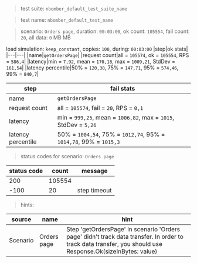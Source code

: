 > test suite: `nbomber_default_test_suite_name`

> test name: `nbomber_default_test_name`

> scenario: `Orders page`, duration: `00:03:00`, ok count: `105554`, fail count: `20`, all data: `0` MB MB

load simulation: `keep_constant`, copies: `100`, during: `00:03:00`
|step|ok stats|
|---|---|
|name|`getOrdersPage`|
|request count|all = `105574`, ok = `105554`, RPS = `586,4`|
|latency|min = `7,92`, mean = `170,18`, max = `1009,21`, StdDev = `161,54`|
|latency percentile|50% = `120,38`, 75% = `147,71`, 95% = `574,46`, 99% = `840,7`|

|step|fail stats|
|---|---|
|name|`getOrdersPage`|
|request count|all = `105574`, fail = `20`, RPS = `0,1`|
|latency|min = `999,25`, mean = `1006,82`, max = `1015`, StdDev = `5,26`|
|latency percentile|50% = `1004,54`, 75% = `1012,74`, 95% = `1014,78`, 99% = `1015,3`|
> status codes for scenario: `Orders page`

|status code|count|message|
|---|---|---|
|200|105554||
|-100|20|step timeout|

> hints:

|source|name|hint|
|---|---|---|
|Scenario|Orders page|Step 'getOrdersPage' in scenario 'Orders page' didn't track data transfer. In order to track data transfer, you should use Response.Ok(sizeInBytes: value)|
